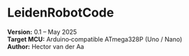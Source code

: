# LeidenRobotCode

**Version:** 0.1 – May 2025  
**Target MCU:** Arduino‑compatible ATmega328P (Uno / Nano)  
**Author:** Hector van der Aa